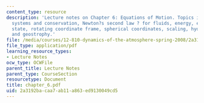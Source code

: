 ```yaml
---
content_type: resource
description: 'Lecture notes on Chapter 6: Equations of Motion. Topics include coordinate
  systems and conservation, Newton?s second law ? for fluids, energy, equations of
  state, rotating coordinate frame, spherical coordinates, scaling, hydrostaticity,
  and geostrophy.'
file: /media/courses/12-810-dynamics-of-the-atmosphere-spring-2008/2a3192bacaa7ab11a863ed9130049cd5_chapter_6.pdf
file_type: application/pdf
learning_resource_types:
- Lecture Notes
ocw_type: OCWFile
parent_title: Lecture Notes
parent_type: CourseSection
resourcetype: Document
title: chapter_6.pdf
uid: 2a3192ba-caa7-ab11-a863-ed9130049cd5
---
```

